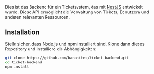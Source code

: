 Dies ist das Backend für ein Ticketsystem, das mit [NestJS](https://nestjs.com/) entwickelt wurde. Diese API ermöglicht die Verwaltung von Tickets, Benutzern und anderen relevanten Ressourcen.


## Installation

Stelle sicher, dass Node.js und npm installiert sind. Klone dann dieses Repository und installiere die Abhängigkeiten:

```bash
git clone https://github.com/bananites/ticket-backend.git
cd ticket-backend
npm install